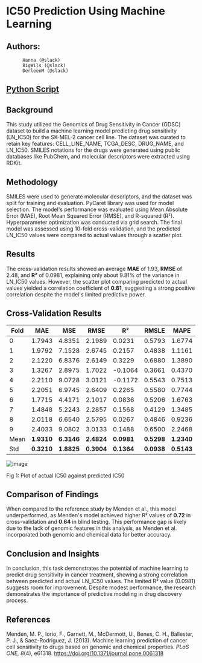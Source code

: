 # IC50 Prediction Using Machine Learning
## Authors:
          Hanna (@slack)
          BigWils (@slack)
          DerleenM (@slack)
## [Python Script](https://github.com/Hana-Nadir/Hackbio_internship_stage4/blob/main/Phase%20One%20Script/IC50%20prediction%20model_2.ipynb)          
## **Background**  
This study utilized the Genomics of Drug Sensitivity in Cancer (GDSC)
dataset to build a machine learning model predicting drug sensitivity
(LN_IC50) for the SK-MEL-2 cancer cell line. The dataset was curated to
retain key features: CELL_LINE_NAME, TCGA_DESC, DRUG_NAME, and LN_IC50.
SMILES notations for the drugs were generated using public databases
like PubChem, and molecular descriptors were extracted using RDKit.

## **Methodology**  
SMILES were used to generate molecular descriptors, and the dataset was
split for training and evaluation. PyCaret library was used for model
selection. The model\'s performance was evaluated using Mean Absolute
Error (MAE), Root Mean Squared Error (RMSE), and R-squared (R²).
Hyperparameter optimization was conducted via grid search. The final
model was assessed using 10-fold cross-validation, and the predicted
LN_IC50 values were compared to actual values through a scatter plot.

## **Results**  
The cross-validation results showed an average **MAE** of 1.93, **RMSE**
of 2.48, and **R²** of 0.0981, explaining only about 9.81% of the
variance in LN_IC50 values. However, the scatter plot comparing
predicted to actual values yielded a correlation coefficient of
**0.81**, suggesting a strong positive correlation despite the model\'s
limited predictive power.

## **Cross-Validation Results**

| Fold | MAE        | MSE        | RMSE       | R²         | RMSLE      | MAPE       |
|------|------------|------------|------------|------------|------------|------------|
| 0    | 1.7943     | 4.8351     | 2.1989     | 0.0231     | 0.5793     | 1.6774     |
| 1    | 1.9792     | 7.1528     | 2.6745     | 0.2157     | 0.4838     | 1.1161     |
| 2    | 2.1220     | 6.8376     | 2.6149     | 0.3229     | 0.6880     | 1.3890     |
| 3    | 1.3267     | 2.8975     | 1.7022     | -0.1064    | 0.3661     | 0.4370     |
| 4    | 2.2110     | 9.0728     | 3.0121     | -0.1172    | 0.5543     | 0.7513     |
| 5    | 2.2051     | 6.9745     | 2.6409     | 0.2265     | 0.5580     | 0.7744     |
| 6    | 1.7715     | 4.4171     | 2.1017     | 0.0836     | 0.5206     | 1.6763     |
| 7    | 1.4848     | 5.2243     | 2.2857     | 0.1568     | 0.4129     | 1.3485     |
| 8    | 2.0118     | 6.6540     | 2.5795     | 0.0267     | 0.4846     | 0.9236     |
| 9    | 2.4033     | 9.0802     | 3.0133     | 0.1488     | 0.6500     | 2.2468     |
| Mean | **1.9310** | **6.3146** | **2.4824** | **0.0981** | **0.5298** | **1.2340** |
| Std  | **0.3210** | **1.8825** | **0.3904** | **0.1364** | **0.0938** | **0.5143** |





![image](https://github.com/user-attachments/assets/92e99b67-b675-4756-8a7f-a9c303d345fc)

Fig 1: Plot of actual IC50 against predicted IC50



## **Comparison of Findings**  
When compared to the reference study by Menden et al., this model
underperformed, as Menden\'s model achieved higher R² values of **0.72**
in cross-validation and **0.64** in blind testing. This performance gap
is likely due to the lack of genomic features in this analysis, as
Menden et al. incorporated both genomic and chemical data for better
accuracy.

## **Conclusion and Insights**  
In conclusion, this task demonstrates the potential of machine learning
to predict drug sensitivity in cancer treatment, showing a strong
correlation between predicted and actual LN_IC50 values. The limited R²
value (0.0981) suggests room for improvement. Despite modest
performance, the research demonstrates the importance of predictive
modeling in drug discovery process.

## **References**  
Menden, M. P., Iorio, F., Garnett, M., McDermott, U., Benes, C. H.,
Ballester, P. J., & Saez-Rodriguez, J. (2013). Machine learning
prediction of cancer cell sensitivity to drugs based on genomic and
chemical properties. *PLoS ONE, 8*(4), e61318.
<https://doi.org/10.1371/journal.pone.0061318>

